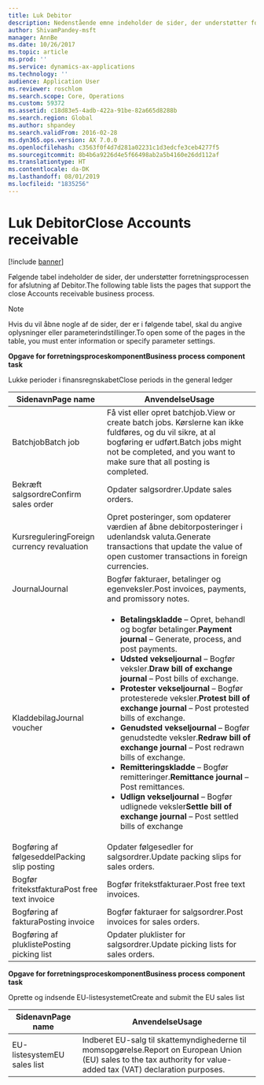 ```yaml
---
title: Luk Debitor
description: Nedenstående emne indeholder de sider, der understøtter forretningsprocessen for afslutning af Debitor.
author: ShivamPandey-msft
manager: AnnBe
ms.date: 10/26/2017
ms.topic: article
ms.prod: ''
ms.service: dynamics-ax-applications
ms.technology: ''
audience: Application User
ms.reviewer: roschlom
ms.search.scope: Core, Operations
ms.custom: 59372
ms.assetid: c18d83e5-4adb-422a-91be-82a665d8288b
ms.search.region: Global
ms.author: shpandey
ms.search.validFrom: 2016-02-28
ms.dyn365.ops.version: AX 7.0.0
ms.openlocfilehash: c3563f0f4d7d281a02231c1d3edcfe3ceb4277f5
ms.sourcegitcommit: 8b4b6a9226d4e5f66498ab2a5b4160e26dd112af
ms.translationtype: HT
ms.contentlocale: da-DK
ms.lasthandoff: 08/01/2019
ms.locfileid: "1835256"
---
```

# <a name="close-accounts-receivable"></a><span data-ttu-id="ad444-103">Luk Debitor</span><span class="sxs-lookup"><span data-stu-id="ad444-103">Close Accounts receivable</span></span>

[!include [banner](../includes/banner.md)]

<span data-ttu-id="ad444-104">Følgende tabel indeholder de sider, der understøtter forretningsprocessen for afslutning af Debitor.</span><span class="sxs-lookup"><span data-stu-id="ad444-104">The following table lists the pages that support the close Accounts receivable business process.</span></span>

> [!NOTE] 
> <span data-ttu-id="ad444-105">Hvis du vil åbne nogle af de sider, der er i følgende tabel, skal du angive oplysninger eller parameterindstillinger.</span><span class="sxs-lookup"><span data-stu-id="ad444-105">To open some of the pages in the table, you must enter information or specify parameter settings.</span></span>

<span data-ttu-id="ad444-106">**Opgave for forretningsproceskomponent**</span><span class="sxs-lookup"><span data-stu-id="ad444-106">**Business process component task**</span></span>                   

<span data-ttu-id="ad444-107">Lukke perioder i finansregnskabet</span><span class="sxs-lookup"><span data-stu-id="ad444-107">Close periods in the general ledger</span></span>

| <span data-ttu-id="ad444-108">Sidenavn</span><span class="sxs-lookup"><span data-stu-id="ad444-108">Page name</span></span>                            | <span data-ttu-id="ad444-109">Anvendelse</span><span class="sxs-lookup"><span data-stu-id="ad444-109">Usage</span></span>                                                                                      |
|--------------------------------------|--------------------------------------------------------------------------------------------|
|<span data-ttu-id="ad444-110">Batchjob</span><span class="sxs-lookup"><span data-stu-id="ad444-110">Batch job</span></span>                             | <span data-ttu-id="ad444-111">Få vist eller opret batchjob.</span><span class="sxs-lookup"><span data-stu-id="ad444-111">View or create batch jobs.</span></span> <span data-ttu-id="ad444-112">Kørslerne kan ikke fuldføres, og du vil sikre, at al bogføring er udført.</span><span class="sxs-lookup"><span data-stu-id="ad444-112">Batch jobs might not be completed, and you want to make sure that all posting is completed.</span></span>                                                                                                               |
|<span data-ttu-id="ad444-113">Bekræft salgsordre</span><span class="sxs-lookup"><span data-stu-id="ad444-113">Confirm sales order</span></span>                   | <span data-ttu-id="ad444-114">Opdater salgsordrer.</span><span class="sxs-lookup"><span data-stu-id="ad444-114">Update sales orders.</span></span>                                                                       |
|<span data-ttu-id="ad444-115">Kursregulering</span><span class="sxs-lookup"><span data-stu-id="ad444-115">Foreign currency revaluation</span></span>          | <span data-ttu-id="ad444-116">Opret posteringer, som opdaterer værdien af åbne debitorposteringer i udenlandsk valuta.</span><span class="sxs-lookup"><span data-stu-id="ad444-116">Generate transactions that update the value of open customer transactions in foreign currencies.</span></span>                                                                                                                         |
| <span data-ttu-id="ad444-117">Journal</span><span class="sxs-lookup"><span data-stu-id="ad444-117">Journal</span></span>                              | <span data-ttu-id="ad444-118">Bogfør fakturaer, betalinger og egenveksler.</span><span class="sxs-lookup"><span data-stu-id="ad444-118">Post invoices, payments, and promissory notes.</span></span>                                             |
| <span data-ttu-id="ad444-119">Kladdebilag</span><span class="sxs-lookup"><span data-stu-id="ad444-119">Journal voucher</span></span>                      |<ul><li><span data-ttu-id="ad444-120">**Betalingskladde** – Opret, behandl og bogfør betalinger.</span><span class="sxs-lookup"><span data-stu-id="ad444-120">**Payment journal** – Generate, process, and post payments.</span></span></li><li><span data-ttu-id="ad444-121">**Udsted vekseljournal** – Bogfør veksler.</span><span class="sxs-lookup"><span data-stu-id="ad444-121">**Draw bill of exchange journal** – Post bills of exchange.</span></span></li><li><span data-ttu-id="ad444-122">**Protester vekseljournal** – Bogfør protesterede veksler.</span><span class="sxs-lookup"><span data-stu-id="ad444-122">**Protest bill of exchange journal** – Post protested bills of exchange.</span></span></li><li><span data-ttu-id="ad444-123">**Genudsted vekseljournal** – Bogfør genudstedte veksler.</span><span class="sxs-lookup"><span data-stu-id="ad444-123">**Redraw bill of exchange journal** – Post redrawn bills of exchange.</span></span></li><li><span data-ttu-id="ad444-124">**Remitteringskladde** – Bogfør remitteringer.</span><span class="sxs-lookup"><span data-stu-id="ad444-124">**Remittance journal** – Post remittances.</span></span></li><li><span data-ttu-id="ad444-125">**Udlign vekseljournal** – Bogfør udlignede veksler</span><span class="sxs-lookup"><span data-stu-id="ad444-125">**Settle bill of exchange journal** – Post settled bills of exchange</span></span></li></ul>                   |
| <span data-ttu-id="ad444-126">Bogføring af følgeseddel</span><span class="sxs-lookup"><span data-stu-id="ad444-126">Packing slip posting</span></span>                 | <span data-ttu-id="ad444-127">Opdater følgesedler for salgsordrer.</span><span class="sxs-lookup"><span data-stu-id="ad444-127">Update packing slips for sales orders.</span></span>                                                     |
| <span data-ttu-id="ad444-128">Bogfør fritekstfaktura</span><span class="sxs-lookup"><span data-stu-id="ad444-128">Post free text invoice</span></span>               | <span data-ttu-id="ad444-129">Bogfør fritekstfakturaer.</span><span class="sxs-lookup"><span data-stu-id="ad444-129">Post free text invoices.</span></span>                                                                   |
| <span data-ttu-id="ad444-130">Bogføring af faktura</span><span class="sxs-lookup"><span data-stu-id="ad444-130">Posting invoice</span></span>                      | <span data-ttu-id="ad444-131">Bogfør fakturaer for salgsordrer.</span><span class="sxs-lookup"><span data-stu-id="ad444-131">Post invoices for sales orders.</span></span>                                                            |
| <span data-ttu-id="ad444-132">Bogføring af plukliste</span><span class="sxs-lookup"><span data-stu-id="ad444-132">Posting picking list</span></span>                 |<span data-ttu-id="ad444-133">Opdater pluklister for salgsordrer.</span><span class="sxs-lookup"><span data-stu-id="ad444-133">Update picking lists for sales orders.</span></span>                                                      |

<span data-ttu-id="ad444-134">**Opgave for forretningsproceskomponent**</span><span class="sxs-lookup"><span data-stu-id="ad444-134">**Business process component task**</span></span>   

<span data-ttu-id="ad444-135">Oprette og indsende EU-listesystemet</span><span class="sxs-lookup"><span data-stu-id="ad444-135">Create and submit the EU sales list</span></span>

| <span data-ttu-id="ad444-136">Sidenavn</span><span class="sxs-lookup"><span data-stu-id="ad444-136">Page name</span></span>                            | <span data-ttu-id="ad444-137">Anvendelse</span><span class="sxs-lookup"><span data-stu-id="ad444-137">Usage</span></span>                                                                                      |
|--------------------------------------|--------------------------------------------------------------------------------------------|
|<span data-ttu-id="ad444-138">EU-listesystem</span><span class="sxs-lookup"><span data-stu-id="ad444-138">EU sales list</span></span>                         | <span data-ttu-id="ad444-139">Indberet EU-salg til skattemyndighederne til momsopgørelse.</span><span class="sxs-lookup"><span data-stu-id="ad444-139">Report on European Union (EU) sales to the tax authority for value-added tax (VAT) declaration purposes.</span></span>                                                                                                                           |






